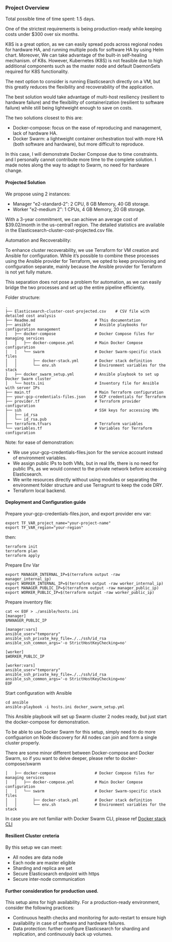 ### Project Overview
Total possible time of time spent: 1.5 days.

One of the strictest requirements is being production-ready while keeping costs under $300 over six months.

K8S is a great option, as we can easily spread pods across regional nodes for hardware HA, and running multiple pods for software HA by using Helm chart. Moreover, We can take advantage of the built-in self-healing mechanism. of K8s.
However, Kubernetes (K8S) is not feasible due to high additional components such as the master node and default DaemonSets required for K8S functionality.

The next option to consider is running Elasticsearch directly on a VM, but this greatly reduces the flexibility and recoverability of the application.

The best solution would take advantage of multi-host resiliency (resilient to hardware failure) and the flexibility of containerization (resilient to software failure) while still being lightweight enough to save on costs.

The two solutions closest to this are:
- Docker-compose: focus on the ease of reproducing and management, lack of hardware HA.
- Docker Swarm: a lightweight container orchestration tool with more HA (both software and hardware), but more difficult to reproduce.


In this case, I will demonstrate Docker Compose due to time constraints. and I personally cannot contribute more time to the complete solution. I made notes along the way to adapt to Swarm, no need for hardware change.



#### Projected Solution

We propose using 2 instances:

- Manager "e2-standard-2": 2 CPU, 8 GB Memory, 40 GB storage.
- Worker "e2-medium 2": 1 CPUs, 4 GB Memory, 20 GB storage.

With a 3-year commitment, we can achieve an average cost of $39.02/month in the us-central1 region. The detailed statistics are available in the Elasticsearch-cluster-cost-projected.csv file.

Automation and Recoverability:

To enhance cluster recoverability, we use Terraform for VM creation and Ansible for configuration. While it’s possible to combine these processes using the Ansible provider for Terraform, we opted to keep provisioning and configuration separate, mainly because the Ansible provider for Terraform is not yet fully mature.

This separation does not pose a problem for automation, as we can easily bridge the two processes and set up the entire pipeline efficiently.


Folder structure:
```
.
├── Elasticsearch-cluster-cost-projected.csv    # CSV file with detailed cost analysis
├── Readme.md                          # This documentation
├── ansible                            # Ansible playbooks for configuration management
│   ├── docker-compose                 # Docker Compose files for managing services
│   │   ├── docker-compose.yml         # Main Docker Compose configuration
│   │   └── swarm                      # Docker Swarm-specific stack files
│   │       ├── docker-stack.yml       # Docker stack definition
│   │       └── env.sh                 # Environment variables for the stack
│   ├── docker_swarm_setup.yml         # Ansible playbook to set up Docker Swarm cluster
│   └── hosts.ini                      # Inventory file for Ansible with server IPs
├── main.tf                            # Main Terraform configuration
├── your-gcp-credentials-files.json    # GCP credentials for Terraform
├── provider.tf                        # Terraform provider configuration
├── ssh                                # SSH keys for accessing VMs
│   ├── id_rsa
│   └── id_rsa.pub
├── terraform.tfvars                   # Terraform variables
└── variables.tf                       # Variables for Terraform configuration
```

Note: for ease of demonstration:
- We use your-gcp-credentials-files.json for the service account instead of environment variables.
- We assign public IPs to both VMs, but in real life, there is no need for public IPs, as we would connect to the private network before accessing Elasticsearch.
- We write resources directly without using modules or separating the environment folder structure and use Terragrunt to keep the code DRY.
- Terraform local backend.

#### Deployment and Configuration guide



Prepare your-gcp-credentials-files.json, and export provider env var:
```
export TF_VAR_project_name="your-project-name"
export TF_VAR_region="your-region"
```
then:
```
terraform init
terraform plan
terraform apply
```
Prepare Env Var
```
export MANAGER_INTERNAL_IP=$(terraform output -raw manager_internal_ip)
export WORKER_INTERNAL_IP=$(terraform output -raw worker_internal_ip)
export MANAGER_PUBLIC_IP=$(terraform output -raw manager_public_ip)
export WORKER_PUBLIC_IP=$(terraform output -raw worker_public_ip)
```
Prepare inventory file:
```
cat << EOF > ./ansible/hosts.ini
[manager]
$MANAGER_PUBLIC_IP

[manager:vars]
ansible_user="temporary"
ansible_ssh_private_key_file=./../ssh/id_rsa
ansible_ssh_common_args='-o StrictHostKeyChecking=no'

[worker]
$WORKER_PUBLIC_IP

[worker:vars]
ansible_user="temporary"
ansible_ssh_private_key_file=./../ssh/id_rsa
ansible_ssh_common_args='-o StrictHostKeyChecking=no'
EOF
```
Start configuration with Ansible

```
cd ansible
ansible-playbook -i hosts.ini docker_swarm_setup.yml        
```

This Ansible playbook will set up Swarm cluster 2 nodes ready, but just start the docker-compose for demonstration.

To be able to use Docker Swarm for this setup, simply need to do more configuarion on Node discovery for All nodes can join and form a single cluster properly.

There are some minor different between Docker-compose and Docker Swarm, so if you want to delve deeper, please refer to docker-compose/swarm
```
│   ├── docker-compose                 # Docker Compose files for managing services
│   │   ├── docker-compose.yml         # Main Docker Compose configuration
│   │   └── swarm                      # Docker Swarm-specific stack files
│   │       ├── docker-stack.yml       # Docker stack definition
│   │       └── env.sh                 # Environment variables for the stack
```
In case you are not familiar with Docker Swarm CLI, please ref [Docker stack CLI](https://docs.docker.com/reference/cli/docker/stack/)

#### Resilient Cluster creteria
By this setup we can meet:
- All nodes are data node
- Each node are master eligible
- Sharding and replica are set
- Secure Elasticsearch endpoint with https
- Secure inter-node communication


#### Further consideration for production used.

This setup aims for high availability. For a production-ready environment, consider the following practices:

- Continuous health checks and monitoring for auto-restart to ensure high availability in case of software and hardware failures.
- Data protection: further configure Elasticsearch for sharding and replication, and continuously back up volumes.


